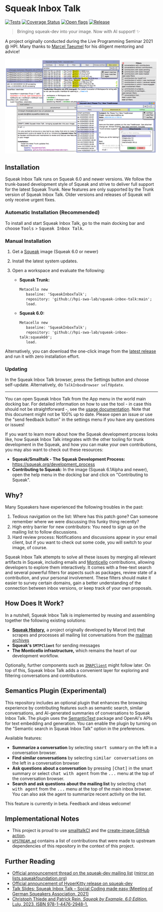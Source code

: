 # Squeak Inbox Talk

[![Tests](https://github.com/hpi-swa-lab/squeak-inbox-talk/actions/workflows/tests.yml/badge.svg)](https://github.com/hpi-swa-lab/squeak-inbox-talk/actions/workflows/tests.yml)
[![Coverage Status](https://coveralls.io/repos/github/hpi-swa-lab/squeak-inbox-talk/badge.svg?branch=main)](https://coveralls.io/github/hpi-swa-lab/squeak-inbox-talk)
[![Open flags](https://shields.io/endpoint?url=https://gist.githubusercontent.com/LinqLover/36dd3c4a155eed5aa7e874415cd60eea/raw/flags%2523refs%2523heads%2523main.json)](https://github.com/hpi-swa-lab/squeak-inbox-talk/search?type=code&l=Smalltalk&q=%22flag%3A+%22)
[![Release](https://github.com/hpi-swa-lab/squeak-inbox-talk/actions/workflows/release.yml/badge.svg)](https://github.com/hpi-swa-lab/squeak-inbox-talk/releases)

> Bringing squeak-dev into your image. Now with AI support! ✨

A project originally conducted during the Live Programming Seminar 2021 @ HPI.
Many thanks to [Marcel Taeumel](https://github.com/marceltaeumel) for his diligent mentoring and advice!

![Squeak Inbox Talk](./assets/SqueakInboxTalk.png)

## Installation

Squeak Inbox Talk runs on Squeak 6.0 and newer versions.
We follow the trunk-based development style of Squeak and strive to deliver full support for the latest Squeak Trunk.
New features are only supported by the Trunk version of Squeak Inbox Talk.
Older versions and releases of Squeak will only receive urgent fixes.

### Automatic Installation (Recommended)

To install and start Squeak Inbox Talk, go to the main docking bar and choose <kbd>Tools</kbd> > <kbd>Squeak Inbox Talk</kbd>.

### Manual Installation

1. Get a [Squeak](https://squeak.org) image (Squeak 6.0 or newer)

2. Install the latest system updates.

3. Open a workspace and evaluate the following:

   - **Squeak Trunk:**

     ```smalltalk
     Metacello new
     	baseline: 'SqueakInboxTalk';
     	repository: 'github://hpi-swa-lab/squeak-inbox-talk:main';
     	load.
     ```

   - **Squeak 6.0:**

     ```smalltalk
     Metacello new
     	baseline: 'SqueakInboxTalk';
     	repository: 'github://hpi-swa-lab/squeak-inbox-talk:squeak60';
     	load.
     ```

Alternatively, you can download the one-click image from the [latest release](https://github.com/hpi-swa-lab/squeak-inbox-talk/releases) and run it with zero installation effort.

### Updating

In the Squeak Inbox Talk browser, press the Settings button and choose self-update. Alternatively, do `TalkInboxBrowser selfUpdate`.

---

You can open Squeak Inbox Talk from the App menu in the world main docking bar. 
For detailed information on how to use the tool - in case this should not be straightforward -, see the [usage documentation](./USAGE.md).
Note that this document might not be 100% up to date.
Please open an issue or use the "send feedback button" in the settings menu if you have any questions or issues!

If you want to learn more about how the Squeak development process looks like, how Squeak Inbox Talk integrates with the other tooling for trunk development in the Squeak, and how you can make your own contributions, you may also want to check out these resources:

- **Squeak/Smalltalk - The Squeak Development Process:** <https://squeak.org/development_process>
- **Contributing to Squeak:** In the image (Squeak 6.1Alpha and newer), open the help menu in the docking bar and click on "Contributing to Squeak".

## Why?

Many Squeakers have experienced the following troubles in the past:

1. Tedious navigation on the list: Where has this patch gone? Can someone remember where we were discussing this funky thing recently?
2. High entry barrier for new contributors: You need to sign up on the mailing list to follow discussions.
3. Hard review process: Notifications and discussions appear in your email client, but if you want to check out some code, you will switch to your image, of course.

Squeak Inbox Talk attempts to solve all these issues by merging all relevant artifacts in Squeak, including emails and [Monticello](https://wiki.squeak.org/squeak/1287) contributions, allowing developers to explore them interactively.
It comes with a free-text search and several powerful filters for aspects such as packages, review state of a contribution, and your personal involvement.
These filters should make it easier to survey certain domains, gain a better understanding of the connection between inbox versions, or keep track of your own proposals.

## How Does It Work?

In a nutshell, Squeak Inbox Talk is implemented by reusing and assembling together the following existing solutions:

- **[Squeak History](https://github.com/hpi-swa/squeak-history),** a project originally developed by Marcel (mt) that scrapes and processes all mailing list conversations from the [mailman archives](https://lists.squeakfoundation.org/archives/)
- **Squeak's `SMTPClient`** for sending messages
- **The Monticello infrastructure,** which remains the heart of our development workflow.

Optionally, further components such as [`IMAPClient`](https://github.com/hpi-swa-teaching/IMAPClient) might follow later. On top of this, Squeak Inbox Talk adds a convenient layer for exploring and filtering conversations and contributions.

## Semantics Plugin (Experimental)

This repository includes an optional plugin that enhances the browsing experience by contributing features such as semantic search, similar conversations, and AI-generated summaries of conversations to Squeak Inbox Talk.
The plugin uses the [SemanticText](https://github.com/hpi-swa-lab/Squeak-SemanticText) package and OpenAI's APIs for text embedding and generation.
You can enable the plugin by turning on the "Semantic search in Squeak Inbox Talk" option in the preferences.

Available features:

- **Summarize a conversation** by selecting <kbd>smart summary</kbd> on the left in a conversation browser.
- **Find similar conversations** by selecting <kbd>similar conversations</kbd> on the left in a conversation browser
- **Ask questions about a conversation** by pressing <kbd>[Chat]</kbd> in the smart summary or select <kbd>chat with agent</kbd> from the <kbd>...</kbd> menu at the top of the conversation browser.
- **Search and ask questions about the mailing list** by selecting <kbd>chat with agent</kbd> from the <kbd>...</kbd> menu at the top of the main inbox browser. You can also ask the agent to summarize recent activity on the list.

This feature is currently in beta.
Feedback and ideas welcome!

## Implementational Notes

- This project is proud to use [smalltalkCI](https://github.com/hpi-swa/smalltalkCI) and the [create-image GitHub action](https://github.com/marketplace/actions/create-image).
- [`UPSTREAM.md`](./UPSTREAM.md) contains a list of contributions that were made to upstream dependencies of this repository in the context of this project.

## Further Reading

- [Official announcement thread on the squeak-dev mailing list](http://forum.world.st/ANN-Squeak-Inbox-Talk-bringing-squeak-dev-into-your-image-td5130575.html) ([mirror on lists.squeakfoundation.org](http://lists.squeakfoundation.org/pipermail/squeak-dev/2021-July/216008.html))
- [Official announcement of HyperKitty release on squeak-dev](https://lists.squeakfoundation.org/archives/list/squeak-dev@lists.squeakfoundation.org/thread/KTIGYGMSC2IK45HIFMKY44WZVPE4BKEU/)
- [Talk Slides: Squeak Inbox Talk – Social Coding made easy (Meeting of German Squeakers Association, 2021)](https://linqlover.github.io/LinqLover/slides/SqueakEv21%20Squeak%20Inbox%20Talk.pdf)
- [Christoph Thiede and Patrick Rein. *Squeak by Example. 6.0 Edition.* Lulu, 2023. ISBN 978-1-4476-2948-1.](https://www.lulu.com/shop/patrick-rein-and-christoph-thiede/squeak-by-example-60/paperback/product-8vr2j2.html)
